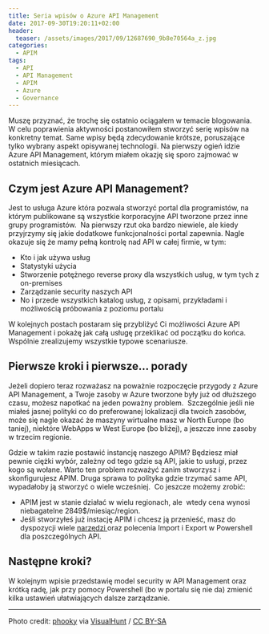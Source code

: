 ```yaml
---
title: Seria wpisów o Azure API Management
date: 2017-09-30T19:20:11+02:00
header:
  teaser: /assets/images/2017/09/12687690_9b8e70564a_z.jpg
categories:
  - APIM
tags:
  - API
  - API Management
  - APIM
  - Azure
  - Governance
---
```

Muszę przyznać, że trochę się ostatnio ociągałem w temacie blogowania. W celu poprawienia aktywności postanowiłem stworzyć serię wpisów na konkretny temat. Same wpisy będą zdecydowanie krótsze, poruszające tylko wybrany aspekt opisywanej technologii. Na pierwszy ogień idzie Azure API Management, którym miałem okazję się sporo zajmować w ostatnich miesiącach.

## Czym jest Azure API Management?

Jest to usługa Azure która pozwala stworzyć portal dla programistów, na którym publikowane są wszystkie korporacyjne API tworzone przez inne grupy programistów.  Na pierwszy rzut oka bardzo niewiele, ale kiedy przyjrzymy się jakie dodatkowe funkcjonalności portal zapewnia. Nagle okazuje się że mamy pełną kontrolę nad API w całej firmie, w tym:

  * Kto i jak używa usług
  * Statystyki użycia
  * Stworzenie potężnego reverse proxy dla wszystkich usług, w tym tych z on-premises
  * Zarządzanie security naszych API
  * No i przede wszystkich katalog usług, z opisami, przykładami i możliwością próbowania z poziomu portalu

W kolejnych postach postaram się przybliżyć Ci możliwości Azure API Management i pokażę jak całą usługę przeklikać od początku do końca. Wspólnie zrealizujemy wszystkie typowe scenariusze.

## Pierwsze kroki i pierwsze&#8230; porady

Jeżeli dopiero teraz rozważasz na poważnie rozpoczęcie przygody z Azure API Management, a Twoje zasoby w Azure tworzone były już od dłuższego czasu, możesz napotkać na jeden poważny problem.  Szczególnie jeśli nie miałeś jasnej polityki co do preferowanej lokalizacji dla twoich zasobów, może się nagle okazać że maszyny wirtualne masz w North Europe (bo taniej), niektóre WebApps w West Europe (bo bliżej), a jeszcze inne zasoby w trzecim regionie.

Gdzie w takim razie postawić instancję naszego APIM? Będziesz miał pewnie ciężki wybór, zależny od tego gdzie są API, jakie to usługi, przez kogo są wołane. Warto ten problem rozważyć zanim stworzysz i skonfigurujesz APIM. Druga sprawa to polityka gdzie trzymać same API, wypadałoby ją stworzyć o wiele wcześniej.  Co jeszcze możemy zrobić:

  * APIM jest w stanie działać w wielu regionach, ale  wtedy cena wynosi niebagatelne 2849$/miesiąc/region.
  * Jeśli stworzyłeś już instację APIM i chcesz ją przenieść, masz do dyspozycji wiele <a href="https://docs.microsoft.com/en-us/azure/api-management/api-management-faq#how-do-i-copy-my-api-management-service-instance-to-a-new-instance" target="_blank" rel="noopener">narzędzi </a>oraz polecenia Import i Export w Powershell dla poszczególnych API.

## Następne kroki?

W kolejnym wpisie przedstawię model security w API Management oraz krótką radę, jak przy pomocy Powershell (bo w portalu się nie da) zmienić kilka ustawień ułatwiających dalsze zarządzanie.

* * *

Photo credit: [phooky](https://www.flickr.com/photos/phooky/12687690/) via [VisualHunt](https://visualhunt.com/re/296da9) /  [CC BY-SA](http://creativecommons.org/licenses/by-sa/2.0/)